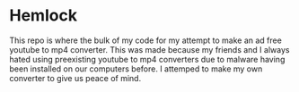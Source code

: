 # Hemlock
This repo is where the bulk of my code for my attempt to make an ad free youtube to mp4 converter. 
This was made because my friends and I always hated using preexisting youtube to mp4 converters due to malware having been installed on our computers before. I attemped to make my own converter to give us peace of mind. 